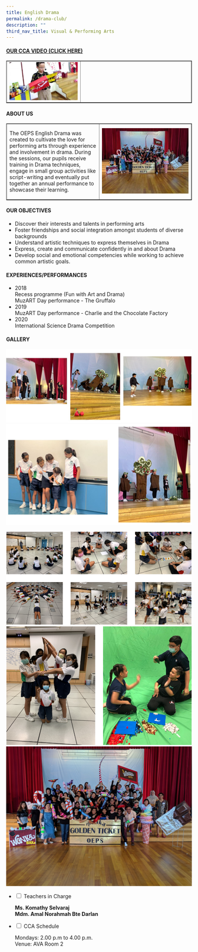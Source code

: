 ```yaml
---
title: English Drama
permalink: /drama-club/
description: ""
third_nav_title: Visual & Performing Arts
---
```

<h4><a title="Our CCA Video (Click here)" href="https://drive.google.com/file/d/12DVzz8Fgc9h9Rwi4NlxKWU_Nt_wHCOby/view?usp=sharing" target="_blank" rel="noopener">OUR CCA VIDEO (CLICK HERE)</a></h4>
<table style="border-collapse: collapse; width: 100%;" border="1">
<tbody>
<tr>
<td style="width: 40%;"><a href="https://drive.google.com/file/d/12DVzz8Fgc9h9Rwi4NlxKWU_Nt_wHCOby/view?usp=sharing"><img src="/images/ed1.jpg"></a></td>
<td style="width: 60%;">&nbsp;</td>
</tr>
</tbody>
</table>
<h4><strong>ABOUT US</strong></h4>
<table style="border-collapse: collapse; width: 100%;" border="1">
<tbody>
<tr>
<td style="width: 50%;"><p>The OEPS English Drama was created to cultivate the love for performing arts through experience and involvement in drama. During the sessions, our pupils receive training in Drama techniques, engage in small group activities like script-writing and eventually put together an annual performance to showcase their learning.</p></td>
<td style="width: 50%;"><img src="/images/ed2.jpeg"></td>
</tr>
</tbody>
</table>
<h4><strong>OUR OBJECTIVES</strong></h4>
<ul>
<li>Discover their interests and talents in performing arts</li>
<li>Foster friendships and social integration amongst students of diverse backgrounds</li>
<li>Understand artistic techniques to express themselves in Drama&nbsp;</li>
<li>Express, create and communicate confidently in and about Drama</li>
<li>Develop social and emotional competencies while working to achieve common artistic goals.</li>
</ul>
<h4><strong>EXPERIENCES/PERFORMANCES</strong></h4>
<ul>
<li>2018<br>Recess programme (Fun with Art and Drama)<br>MuzART Day performance - The Gruffalo</li>
<li>2019<br>MuzART Day performance - Charlie and the Chocolate Factory</li>
<li>2020<br>International Science Drama Competition</li>
</ul>
<h4><strong>GALLERY</strong></h4>


<img src="/images/drama_6.jpeg">
<img src="/images/drama_7.jpeg">


<img src="/images/ed3.png"><br>
<img src="/images/ed4.png"><br>
<img src="/images/ed5.jpg">
<ul class="jekyllcodex_accordion">
<li><input id="accordion1" type="checkbox"> <label for="accordion1">Teachers in Charge</label>
<div>
<p><strong>Ms. Komathy Selvaraj<br>Mdm. Amal Norahmah Bte Darlan</strong></p>
</div>
</li>
<li><input id="accordion2" type="checkbox"> <label for="accordion2">CCA Schedule</label>
<div>
<p>Mondays: 2.00 p.m to 4.00 p.m.<br>Venue: AVA Room 2</p>
</div>
</li>
</ul>